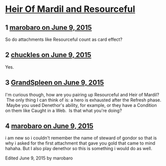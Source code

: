 # [Heir Of Mardil and Resourceful](https://community.fantasyflightgames.com/topic/179762-heir-of-mardil-and-resourceful/)

## 1 [marobaro on June 9, 2015](https://community.fantasyflightgames.com/topic/179762-heir-of-mardil-and-resourceful/?do=findComment&comment=1653100)

So do attachments like Resourceful count as card effect?

## 2 [chuckles on June 9, 2015](https://community.fantasyflightgames.com/topic/179762-heir-of-mardil-and-resourceful/?do=findComment&comment=1653129)

Yes.

## 3 [GrandSpleen on June 9, 2015](https://community.fantasyflightgames.com/topic/179762-heir-of-mardil-and-resourceful/?do=findComment&comment=1653156)

I'm curious though, how are you pairing up Resourceful and Heir of Mardil?  The only thing I can think of is: a hero is exhausted after the Refresh phase.  Maybe you used Denethor's ability, for example, or they have a Condition on them like Caught in a Web.  Is that what you're doing?

## 4 [marobaro on June 9, 2015](https://community.fantasyflightgames.com/topic/179762-heir-of-mardil-and-resourceful/?do=findComment&comment=1653420)

i am new so i couldn't remember the name of steward of gondor so that is why i asked for the first attachment that gave you gold that came to mind hahaha. But I also play denethor so this is something i would do as well.

Edited June 9, 2015 by marobaro

